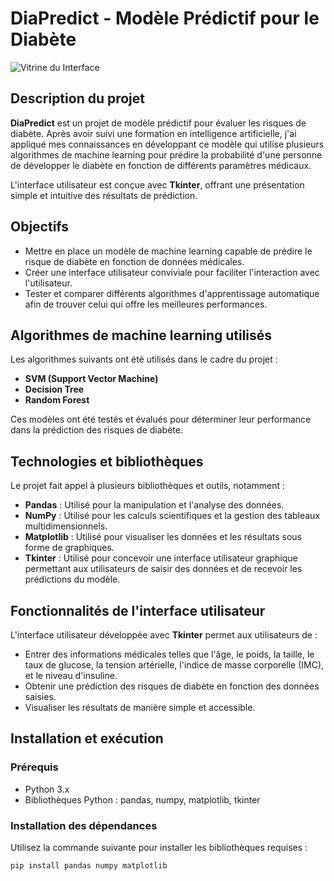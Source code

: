 # DiaPredict - Modèle Prédictif pour le Diabète
![Vitrine du Interface](./Imagedesgraphes/"DiaPredict.jpg")

## Description du projet

**DiaPredict** est un projet de modèle prédictif pour évaluer les risques de diabète. Après avoir suivi une formation en intelligence artificielle, j'ai appliqué mes connaissances en développant ce modèle qui utilise plusieurs algorithmes de machine learning pour prédire la probabilité d'une personne de développer le diabète en fonction de différents paramètres médicaux.

L'interface utilisateur est conçue avec **Tkinter**, offrant une présentation simple et intuitive des résultats de prédiction.

## Objectifs

- Mettre en place un modèle de machine learning capable de prédire le risque de diabète en fonction de données médicales.
- Créer une interface utilisateur conviviale pour faciliter l'interaction avec l'utilisateur.
- Tester et comparer différents algorithmes d'apprentissage automatique afin de trouver celui qui offre les meilleures performances.

## Algorithmes de machine learning utilisés

Les algorithmes suivants ont été utilisés dans le cadre du projet :

- **SVM (Support Vector Machine)**
- **Decision Tree**
- **Random Forest**

Ces modèles ont été testés et évalués pour déterminer leur performance dans la prédiction des risques de diabète.

## Technologies et bibliothèques

Le projet fait appel à plusieurs bibliothèques et outils, notamment :

- **Pandas** : Utilisé pour la manipulation et l'analyse des données.
- **NumPy** : Utilisé pour les calculs scientifiques et la gestion des tableaux multidimensionnels.
- **Matplotlib** : Utilisé pour visualiser les données et les résultats sous forme de graphiques.
- **Tkinter** : Utilisé pour concevoir une interface utilisateur graphique permettant aux utilisateurs de saisir des données et de recevoir les prédictions du modèle.

## Fonctionnalités de l'interface utilisateur

L'interface utilisateur développée avec **Tkinter** permet aux utilisateurs de :

- Entrer des informations médicales telles que l'âge, le poids, la taille, le taux de glucose, la tension artérielle, l'indice de masse corporelle (IMC), et le niveau d'insuline.
- Obtenir une prédiction des risques de diabète en fonction des données saisies.
- Visualiser les résultats de manière simple et accessible.

## Installation et exécution

### Prérequis

- Python 3.x
- Bibliothèques Python : pandas, numpy, matplotlib, tkinter

### Installation des dépendances

Utilisez la commande suivante pour installer les bibliothèques requises :

```bash
pip install pandas numpy matplotlib

